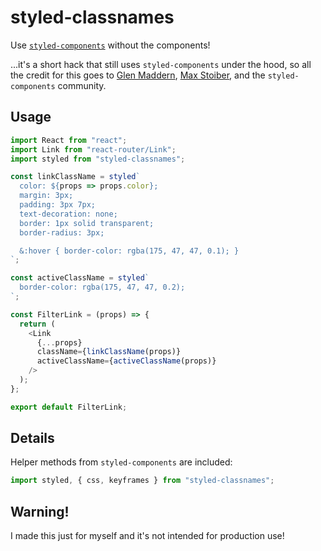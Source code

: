 # styled-classnames
Use [`styled-components`](https://github.com/styled-components/styled-components) without the components!

...it's a short hack that still uses `styled-components` under the hood, so all the credit for this goes to [Glen Maddern](https://twitter.com/glenmaddern), [Max Stoiber](https://twitter.com/mxstbr), and the `styled-components` community.

## Usage
```javascript
import React from "react";
import Link from "react-router/Link";
import styled from "styled-classnames";

const linkClassName = styled`
  color: ${props => props.color};
  margin: 3px;
  padding: 3px 7px;
  text-decoration: none;
  border: 1px solid transparent;
  border-radius: 3px;

  &:hover { border-color: rgba(175, 47, 47, 0.1); }
`;

const activeClassName = styled`
  border-color: rgba(175, 47, 47, 0.2);
`;

const FilterLink = (props) => {
  return (
    <Link
      {...props}
      className={linkClassName(props)}
      activeClassName={activeClassName(props)}
    />
  );
};

export default FilterLink;
```

## Details
Helper methods from `styled-components` are included:
```javascript
import styled, { css, keyframes } from "styled-classnames";
```

## Warning!
I made this just for myself and it's not intended for production use!
